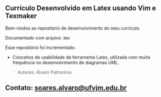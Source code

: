 ## Currículo Desenvolvido em Latex usando Vim e Texmaker

Bem-vindos ao repositório de desenvolvimento do meu currículo.

Documentado com arquivo .tex

Esse repositório foi incrementado.

- Conceitos de usabilidade da ferramenta Latex, utilizada com muita frequência no desenvolvimento de diagramas UML.


>Autores: Álvaro Patrocínio.

## Contato: soares.alvaro@ufvjm.edu.br

